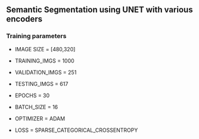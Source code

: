## Semantic Segmentation using UNET with various encoders

### Training parameters
* IMAGE SIZE = [480,320] 
* TRAINING_IMGS   = 1000
* VALIDATION_IMGS = 251
* TESTING_IMGS    = 617

* EPOCHS     = 30
* BATCH_SIZE = 16

* OPTIMIZER = ADAM
* LOSS      = SPARSE_CATEGORICAL_CROSSENTROPY

